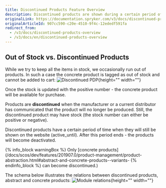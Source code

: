 ```yaml
---
title: Discontinued Products Feature Overview
description: Discontinued products are shown during a certain period of time after the manufacturer or a distributor announces that the product is no longer produced.
originalLink: https://documentation.spryker.com/v3/docs/discontinued-products-overview
originalArticleId: 907cc590-c20e-4510-9f4c-12ededf591fa
redirect_from:
  - /v3/docs/discontinued-products-overview
  - /v3/docs/en/discontinued-products-overview
---
```


## Out of Stock vs. Discontinued Products
While we try to keep all the items in stock, we occasionally run out of products. In such a case the concrete product is tagged as out of stock and cannot be added to cart:
![Discontinued PDP](https://spryker.s3.eu-central-1.amazonaws.com/docs/Features/Product+Management/Discontinued+Products/Discontinued+Products+Feature+Overview/discontinued-pdp-page.png){height="" width=""}

Once the stock is updated with the positive number - the concrete product will be available for purchase.

Products are **discontinued** when the manufacturer or a current distributor has communicated that the product will no longer be produced. Still, the discontinued product may have stock (the stock number can either be positive or negative).

Discontinued products have a certain period of time when they will still be shown on the website (active_until). After this period ends - the products will become deactivated.

{% info_block warningBox %}
Only [concrete products](/docs/scos/dev/features/201907.0/product-management/product-abstraction.html#abstract-and-concrete-products--variants-
{% endinfo_block %} can become discontinued.)

The schema below illustrates the relations between discontinued products, abstract and concrete products:
![Module relations](https://spryker.s3.eu-central-1.amazonaws.com/docs/Features/Product+Management/Discontinued+Products/Discontinued+Products+Feature+Overview/discontinued-schema.png){height="" width=""}

<!-- Last review date: Mar 1, 2019-- by Ahmed Sabaa, Yuliia Boiko -->
